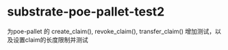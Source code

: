 # substrate-poe-pallet-test2
为poe-pallet 的 create_claim(), revoke_claim(), transfer_claim() 增加测试，以及设置claim的长度限制并测试
